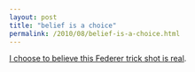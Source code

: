 ```yaml
---
layout: post
title: "belief is a choice"
permalink: /2010/08/belief-is-a-choice.html
---
```


<p><a href="http://www.youtube.com/watch?v=cTl3U6aSd2w" target="_self">I choose to believe this Federer trick shot is real</a>.</p>


